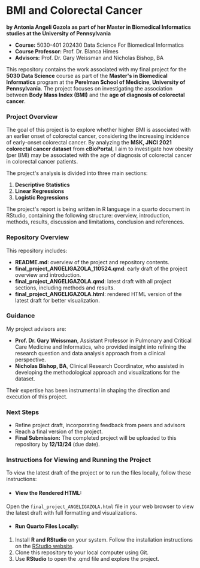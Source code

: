 # BMI and Colorectal Cancer  
**by Antonia Angeli Gazola as part of her Master in Biomedical Informatics studies at the University of Pennsylvania**  

- **Course:** 5030-401 202430 Data Science For Biomedical Informatics
- **Course Professor:** Prof. Dr. Blanca Himes  
- **Advisors:** Prof. Dr. Gary Weissman and Nicholas Bishop, BA

This repository contains the work associated with my final project for the **5030 Data Science** course as part of the **Master's in Biomedical Informatics** program at the **Perelman School of Medicine**, **University of Pennsylvania**. The project focuses on investigating the association between **Body Mass Index (BMI)** and the **age of diagnosis of colorectal cancer**.

### Project Overview

The goal of this project is to explore whether higher BMI is associated with an earlier onset of colorectal cancer, considering the increasing incidence of early-onset colorectal cancer. By analyzing the **MSK, JNCI 2021 colorectal cancer dataset** from **cBioPortal**, I aim to investigate how obesity (per BMI) may be associated with the age of diagnosis of colorectal cancer in colorectal cancer patients.

The project's analysis is divided into three main sections:

1. **Descriptive Statistics**
2. **Linear Regressions**
3. **Logistic Regressions**

The project's report is being written in R language in a quarto document in RStudio, containing the following structure: overview, introduction, methods, results, discussion and limitations, conclusion and references.

### Repository Overview

This repository includes:

- **README.md**: overview of the project and repository contents.  
- **final_project_ANGELIGAZOLA_110524.qmd**: early draft of the project overview and introduction.  
- **final_project_ANGELIGAZOLA.qmd**: latest draft with all project sections, including methods and results. 
- **final_project_ANGELIGAZOLA.html**: rendered HTML version of the latest draft for better visualization.


### Guidance

My project advisors are:
- **Prof. Dr. Gary Weissman**, Assistant Professor in Pulmonary and Critical Care Medicine and Informatics, who provided insight into refining the research question and data analysis approach from a clinical perspective.
- **Nicholas Bishop, BA**, Clinical Research Coordinator, who assisted in developing the methodological approach and visualizations for the dataset.

Their expertise has been instrumental in shaping the direction and execution of this project.

### Next Steps

- Refine project draft, incorporating feedback from peers and advisors
- Reach a final version of the project.
- **Final Submission:** The completed project will be uploaded to this repository by **12/13/24** (due date).

### Instructions for Viewing and Running the Project

To view the latest draft of the project or to run the files locally, follow these instructions:

- #### View the Rendered HTML:
Open the `final_project_ANGELIGAZOLA.html` file in your web browser to view the latest draft with full formatting and visualizations.

- #### Run Quarto Files Locally:
1. Install **R and RStudio** on your system. Follow the installation instructions on the [RStudio website](https://rstudio-education.github.io/hopr/starting.html).
2. Clone this repository to your local computer using Git.
3. Use **RStudio** to open the .qmd file and explore the project.

